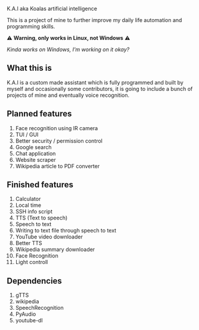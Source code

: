  K.A.I aka Koalas artificial intelligence

This is a project of mine to further improve my daily life automation and programming skills.

:warning: **Warning, only works in Linux, not Windows** :warning:

*Kinda works on Windows, I'm working on it okay?*

## What this is

K.A.I is a custom made assistant which is fully programmed and built by myself and occasionally some contributors, it is going to include a bunch of projects of mine and eventually voice recognition.
## Planned features

1. Face recognition using IR camera
2. TUI / GUI
3. Better security / permission control
4. Google search
5. Chat application
6. Website scraper
7. Wikipedia article to PDF converter

## Finished features

1. Calculator
2. Local time
3. SSH info script
4. TTS (Text to speech)
5. Speech to text
5. Writing to text file through speech to text
6. YouTube video downloader
7. Better TTS
8. Wikipedia summary downloader
9. Face Recognition
10. Light controll

## Dependencies

1. gTTS
2. wikipedia
2. SpeechRecognition
3. PyAudio
4. youtube-dl

